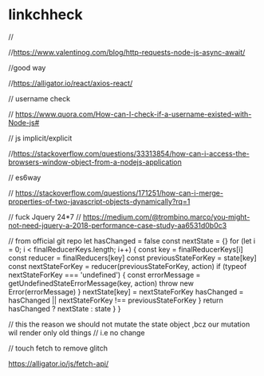 # linkchheck
// 

//https://www.valentinog.com/blog/http-requests-node-js-async-await/

//good way

//https://alligator.io/react/axios-react/

// username check

// https://www.quora.com/How-can-I-check-if-a-username-existed-with-Node-js#

// js implicit/explicit

//https://stackoverflow.com/questions/33313854/how-can-i-access-the-browsers-window-object-from-a-nodejs-application


// es6way 

// https://stackoverflow.com/questions/171251/how-can-i-merge-properties-of-two-javascript-objects-dynamically?rq=1

// fuck Jquery 24*7
// https://medium.com/@trombino.marco/you-might-not-need-jquery-a-2018-performance-case-study-aa6531d0b0c3

// from official git repo 
let hasChanged = false
    const nextState = {}
    for (let i = 0; i < finalReducerKeys.length; i++) {
      const key = finalReducerKeys[i]
      const reducer = finalReducers[key]
      const previousStateForKey = state[key]
      const nextStateForKey = reducer(previousStateForKey, action)
      if (typeof nextStateForKey === 'undefined') {
        const errorMessage = getUndefinedStateErrorMessage(key, action)
        throw new Error(errorMessage)
      }
      nextState[key] = nextStateForKey
      hasChanged = hasChanged || nextStateForKey !== previousStateForKey
    }
    return hasChanged ? nextState : state
  }
}

// this the reason we should not mutate the state object ,bcz our mutation wil render only old things 
// i.e no change


// touch fetch to remove glitch 

https://alligator.io/js/fetch-api/
